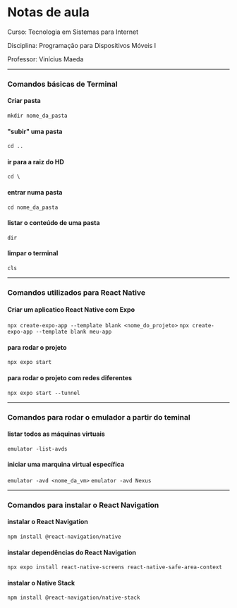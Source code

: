 # Notas de aula

Curso: Tecnologia em Sistemas para Internet

Disciplina: Programação para Dispositivos Móveis I

Professor: Vinícius Maeda

---

### Comandos básicas de Terminal

#### Criar pasta
`mkdir nome_da_pasta`

#### "subir" uma pasta
`cd ..`

#### ir para a raiz do HD
`cd \`

#### entrar numa pasta
`cd nome_da_pasta`

#### listar o conteúdo de uma pasta
`dir`

#### limpar o terminal
`cls`

--- 

### Comandos utilizados para React Native

#### Criar um aplicatico React Native com Expo
`npx create-expo-app --template blank <nome_do_projeto>`
`npx create-expo-app --template blank meu-app`

#### para rodar o projeto
`npx expo start`

#### para rodar o projeto com redes diferentes
`npx expo start --tunnel`


---


### Comandos para rodar o emulador a partir do teminal

#### listar todos as máquinas virtuais
`emulator -list-avds`

#### iniciar uma marquina virtual específica
`emulator -avd <nome_da_vm>`
`emulator -avd Nexus`


---


### Comandos para instalar o React Navigation

#### instalar o React Navigation
`npm install @react-navigation/native`

#### instalar dependências do React Navigation
`npx expo install react-native-screens react-native-safe-area-context`

#### instalar o Native Stack
`npm install @react-navigation/native-stack`